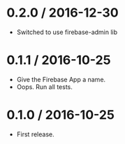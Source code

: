
0.2.0 / 2016-12-30
==================

  * Switched to use firebase-admin lib

0.1.1 / 2016-10-25
==================

  * Give the Firebase App a name.
  * Oops. Run all tests.

0.1.0 / 2016-10-25
==================

* First release.
